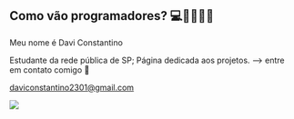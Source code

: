 ## Como vão programadores? 💻📖🇧🇷👋

Meu nome é Davi Constantino

Estudante da rede pública de SP;
Página dedicada aos projetos.
-->
entre em contato comigo 📧

daviconstantino2301@gmail.com

![](https://media1.tenor.com/m/HFkFo-nN5RoAAAAd/forrest-gump-ice-cream.gif)
